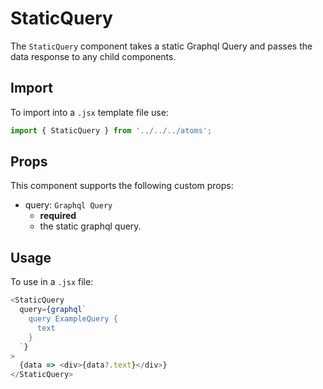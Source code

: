 # StaticQuery

The `StaticQuery` component takes a static Graphql Query and passes the data response 
to any child components.

## Import

To import into a `.jsx` template file use:

```js
import { StaticQuery } from '../../../atoms';
```

## Props

This component supports the following custom props:

- query: `Graphql Query`
  - **required**
  - the static graphql query.

## Usage

To use in a `.jsx` file:

```js
<StaticQuery
  query={graphql`
    query ExampleQuery {
      text
    }
  `}
>
  {data => <div>{data?.text}</div>}
</StaticQuery>
```
